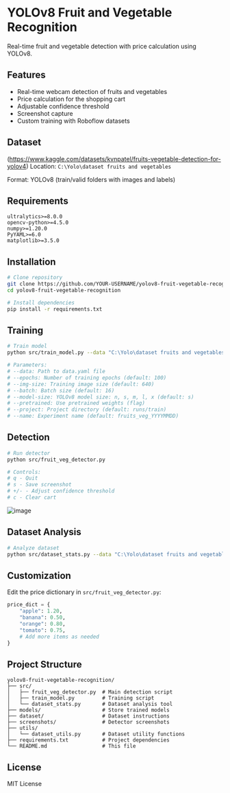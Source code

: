 # YOLOv8 Fruit and Vegetable Recognition

Real-time fruit and vegetable detection with price calculation using YOLOv8.

## Features

- Real-time webcam detection of fruits and vegetables
- Price calculation for the shopping cart
- Adjustable confidence threshold
- Screenshot capture
- Custom training with Roboflow datasets

## Dataset
(https://www.kaggle.com/datasets/kvnpatel/fruits-vegetable-detection-for-yolov4)
Location: `C:\Yolo\dataset fruits and vegetables`

Format: YOLOv8 (train/valid folders with images and labels)

## Requirements

```
ultralytics>=8.0.0
opencv-python>=4.5.0
numpy>=1.20.0
PyYAML>=6.0
matplotlib>=3.5.0
```

## Installation

```bash
# Clone repository
git clone https://github.com/YOUR-USERNAME/yolov8-fruit-vegetable-recognition.git
cd yolov8-fruit-vegetable-recognition

# Install dependencies
pip install -r requirements.txt
```

## Training

```bash
# Train model
python src/train_model.py --data "C:\Yolo\dataset fruits and vegetables\data.yaml" --epochs 100 --model-size s

# Parameters:
# --data: Path to data.yaml file
# --epochs: Number of training epochs (default: 100)
# --img-size: Training image size (default: 640)
# --batch: Batch size (default: 16)
# --model-size: YOLOv8 model size: n, s, m, l, x (default: s)
# --pretrained: Use pretrained weights (flag)
# --project: Project directory (default: runs/train)
# --name: Experiment name (default: fruits_veg_YYYYMMDD)
```

## Detection

```bash
# Run detector
python src/fruit_veg_detector.py

# Controls:
# q - Quit
# s - Save screenshot
# +/- - Adjust confidence threshold
# c - Clear cart
```
![image](https://github.com/user-attachments/assets/e997b7d1-dbd6-44fc-a57a-8588753dec5e)

## Dataset Analysis

```bash
# Analyze dataset
python src/dataset_stats.py --data "C:\Yolo\dataset fruits and vegetables"
```

## Customization

Edit the price dictionary in `src/fruit_veg_detector.py`:

```python
price_dict = {
    "apple": 1.20,
    "banana": 0.50,
    "orange": 0.80,
    "tomato": 0.75,
    # Add more items as needed
}
```

## Project Structure

```
yolov8-fruit-vegetable-recognition/
├── src/
│   ├── fruit_veg_detector.py  # Main detection script
│   ├── train_model.py         # Training script
│   └── dataset_stats.py       # Dataset analysis tool
├── models/                    # Store trained models
├── dataset/                   # Dataset instructions
├── screenshots/               # Detector screenshots
├── utils/
│   └── dataset_utils.py       # Dataset utility functions
├── requirements.txt           # Project dependencies
└── README.md                  # This file
```

## License

MIT License

